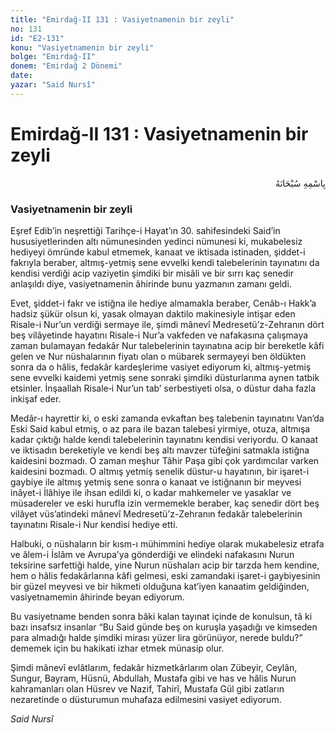 ```yaml
---
title: "Emirdağ-II 131 : Vasiyetnamenin bir zeyli"
no: 131
id: "E2-131"
konu: "Vasiyetnamenin bir zeyli"
bolge: "Emirdağ-II"
donem: "Emirdağ 2 Dönemi"
date: 
yazar: "Said Nursî"
---
```


# Emirdağ-II 131 : Vasiyetnamenin bir zeyli

<p class="arabic" dir="rtl" title="Meal: “Her türlü noksan sıfatlardan yüce olan Allah’ın adıyla.”">بِاسْمِهِ سُبْحَانَهُ</p>

### Vasiyetnamenin bir zeyli

Eşref Edib’in neşrettiği Tarihçe-i Hayat’ın 30. sahifesindeki Said’in hususiyetlerinden altı nümunesinden yedinci nümunesi ki, mukabelesiz hediyeyi ömründe kabul etmemek, kanaat ve iktisada istinaden, şiddet-i fakrıyla beraber, altmış-yetmiş sene evvelki kendi talebelerinin tayınatını da kendisi verdiği acip vaziyetin şimdiki bir misâli ve bir sırrı kaç senedir anlaşıldı diye, vasiyetnamenin âhirinde bunu yazmanın zamanı geldi.

Evet, şiddet-i fakr ve istiğna ile hediye almamakla beraber, Cenâb-ı Hakk’a hadsiz şükür olsun ki, yasak olmayan daktilo makinesiyle intişar eden Risale-i Nur’un verdiği sermaye ile, şimdi mânevî Medresetü’z-Zehranın dört beş vilâyetinde hayatını Risale-i Nur’a vakfeden ve nafakasına çalışmaya zaman bulamayan fedakâr Nur talebelerinin tayınatına acip bir bereketle kâfi gelen ve Nur nüshalarının fiyatı olan o mübarek sermayeyi ben öldükten sonra da o hâlis, fedakâr kardeşlerime vasiyet ediyorum ki, altmış-yetmiş sene evvelki kaidemi yetmiş sene sonraki şimdiki düsturlarıma aynen tatbik etsinler. İnşaallah Risale‑i Nur’un tab’ serbestiyeti olsa, o düstur daha fazla inkişaf eder.

Medâr-ı hayrettir ki, o eski zamanda evkaftan beş talebenin tayınatını Van’da Eski Said kabul etmiş, o az para ile bazan talebesi yirmiye, otuza, altmışa kadar çıktığı halde kendi talebelerinin tayınatını kendisi veriyordu. O kanaat ve iktisadın bereketiyle ve kendi beş altı mavzer tüfeğini satmakla istiğna kaidesini bozmadı. O zaman meşhur Tâhir Paşa gibi çok yardımcılar varken kaidesini bozmadı. O altmış yetmiş senelik düstur-u hayatının, bir işaret-i gaybiye ile altmış yetmiş sene sonra o kanaat ve istiğnanın bir meyvesi inâyet-i İlâhiye ile ihsan edildi ki, o kadar mahkemeler ve yasaklar ve müsadereler ve eski hurufla izin vermemekle beraber, kaç senedir dört beş vilâyet vüs’atindeki mânevî Medresetü’z-Zehranın fedakâr talebelerinin tayınatını Risale-i Nur kendisi hediye etti.

Halbuki, o nüshaların bir kısm-ı mühimmini hediye olarak mukabelesiz etrafa ve âlem-i İslâm ve Avrupa’ya gönderdiği ve elindeki nafakasını Nurun teksirine sarfettiği halde, yine Nurun nüshaları acip bir tarzda hem kendine, hem o hâlis fedakârlarına kâfi gelmesi, eski zamandaki işaret-i gaybiyesinin bir güzel meyvesi ve bir hikmeti olduğuna kat’iyen kanaatim geldiğinden, vasiyetnamemin âhirinde beyan ediyorum.

Bu vasiyetname benden sonra bâki kalan tayınat içinde de konulsun, tâ ki bazı insafsız insanlar “Bu Said günde beş on kuruşla yaşadığı ve kimseden para almadığı halde şimdiki mirası yüzer lira görünüyor, nerede buldu?” dememek için bu hakikati izhar etmek münasip olur.

Şimdi mânevî evlâtlarım, fedakâr hizmetkârlarım olan Zübeyir, Ceylân, Sungur, Bayram, Hüsnü, Abdullah, Mustafa gibi ve has ve hâlis Nurun kahramanları olan Hüsrev ve Nazif, Tahirî, Mustafa Gül gibi zatların nezaretinde o düsturumun muhafaza edilmesini vasiyet ediyorum.

*Said Nursî*
